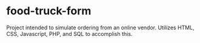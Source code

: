 # food-truck-form
Project intended to simulate ordering from an online vendor. Utilizes HTML, CSS, Javascript, PHP, and SQL to accomplish this.
